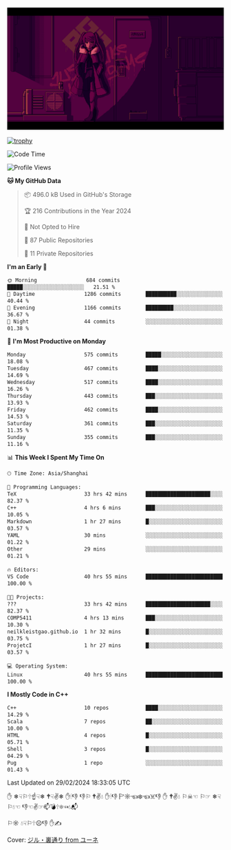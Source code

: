 ![](imgs/main.png)

[![trophy](https://github-profile-trophy.vercel.app/?username=NeilKleistGao&theme=dracula)](https://github.com/ryo-ma/github-profile-trophy)

<!--START_SECTION:waka-->
![Code Time](http://img.shields.io/badge/Code%20Time-698%20hrs%2039%20mins-blue)

![Profile Views](http://img.shields.io/badge/Profile%20Views-0-blue)

**🐱 My GitHub Data** 

> 📦 496.0 kB Used in GitHub's Storage 
 > 
> 🏆 216 Contributions in the Year 2024
 > 
> 🚫 Not Opted to Hire
 > 
> 📜 87 Public Repositories 
 > 
> 🔑 11 Private Repositories 
 > 
**I'm an Early 🐤** 

```text
🌞 Morning                684 commits         █████░░░░░░░░░░░░░░░░░░░░   21.51 % 
🌆 Daytime                1286 commits        ██████████░░░░░░░░░░░░░░░   40.44 % 
🌃 Evening                1166 commits        █████████░░░░░░░░░░░░░░░░   36.67 % 
🌙 Night                  44 commits          ░░░░░░░░░░░░░░░░░░░░░░░░░   01.38 % 
```
📅 **I'm Most Productive on Monday** 

```text
Monday                   575 commits         █████░░░░░░░░░░░░░░░░░░░░   18.08 % 
Tuesday                  467 commits         ████░░░░░░░░░░░░░░░░░░░░░   14.69 % 
Wednesday                517 commits         ████░░░░░░░░░░░░░░░░░░░░░   16.26 % 
Thursday                 443 commits         ███░░░░░░░░░░░░░░░░░░░░░░   13.93 % 
Friday                   462 commits         ████░░░░░░░░░░░░░░░░░░░░░   14.53 % 
Saturday                 361 commits         ███░░░░░░░░░░░░░░░░░░░░░░   11.35 % 
Sunday                   355 commits         ███░░░░░░░░░░░░░░░░░░░░░░   11.16 % 
```


📊 **This Week I Spent My Time On** 

```text
🕑︎ Time Zone: Asia/Shanghai

💬 Programming Languages: 
TeX                      33 hrs 42 mins      █████████████████████░░░░   82.37 % 
C++                      4 hrs 6 mins        ███░░░░░░░░░░░░░░░░░░░░░░   10.05 % 
Markdown                 1 hr 27 mins        █░░░░░░░░░░░░░░░░░░░░░░░░   03.57 % 
YAML                     30 mins             ░░░░░░░░░░░░░░░░░░░░░░░░░   01.22 % 
Other                    29 mins             ░░░░░░░░░░░░░░░░░░░░░░░░░   01.21 % 

🔥 Editors: 
VS Code                  40 hrs 55 mins      █████████████████████████   100.00 % 

🐱‍💻 Projects: 
???                      33 hrs 42 mins      █████████████████████░░░░   82.37 % 
COMP5411                 4 hrs 13 mins       ███░░░░░░░░░░░░░░░░░░░░░░   10.30 % 
neilkleistgao.github.io  1 hr 32 mins        █░░░░░░░░░░░░░░░░░░░░░░░░   03.75 % 
ProjetcI                 1 hr 27 mins        █░░░░░░░░░░░░░░░░░░░░░░░░   03.57 % 

💻 Operating System: 
Linux                    40 hrs 55 mins      █████████████████████████   100.00 % 
```

**I Mostly Code in C++** 

```text
C++                      10 repos            ████░░░░░░░░░░░░░░░░░░░░░   14.29 % 
Scala                    7 repos             ██░░░░░░░░░░░░░░░░░░░░░░░   10.00 % 
HTML                     4 repos             █░░░░░░░░░░░░░░░░░░░░░░░░   05.71 % 
Shell                    3 repos             █░░░░░░░░░░░░░░░░░░░░░░░░   04.29 % 
Pug                      1 repo              ░░░░░░░░░░░░░░░░░░░░░░░░░   01.43 % 
```




 Last Updated on 29/02/2024 18:33:05 UTC
<!--END_SECTION:waka-->

✋ ❄☟⚐🕆☝☟❄ 🕈☟✌❄ ✋🕯👎 👎⚐ 🕈✌💧 ✋🕯👎 🏱☼☜❄☜☠👎 ✋ 🕈✌💧 ⚐☠☜ ⚐☞ ❄☟⚐💧☜ 👎☜✌☞📫💣🕆❄☜💧📬

⚐☼ 💧☟⚐🕆☹👎 ✋✍

Cover: [ジル・裏通り from ユーネ](https://www.pixiv.net/artworks/62127066)
